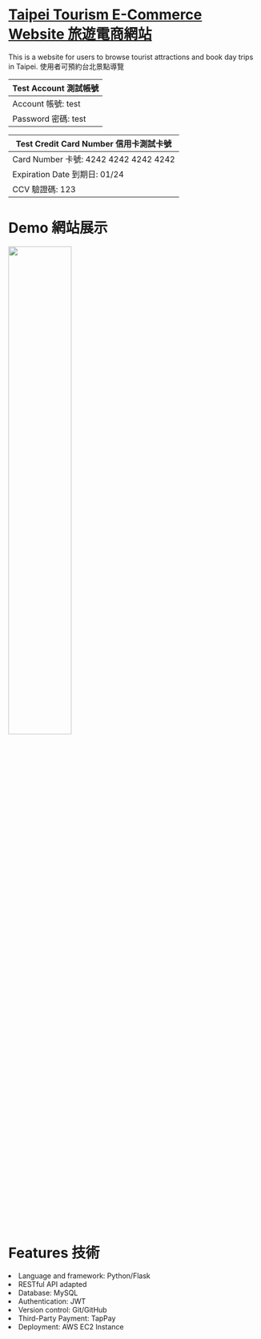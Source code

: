 <h1><a href="http://54.248.109.239:3000/">Taipei Tourism E-Commerce Website 旅遊電商網站</a></h1>
<p>This is a website for users to browse tourist attractions and book day trips in Taipei. 使用者可預約台北景點導覽</p>

| Test Account 測試帳號 |
|---------------------|
| Account 帳號: test  |
| Password 密碼: test |

| Test Credit Card Number 信用卡測試卡號 |
|------------------------------------|
| Card Number 卡號: 4242 4242 4242 4242 |
| Expiration Date 到期日: 01/24        |
| CCV 驗證碼: 123                     |


<h1>Demo 網站展示</h1>
<img src="https://github.com/vivian-wj-lin/Images/blob/main/taipeiDayTripDemo.gif" width="50%" height="50%">
<a href="https://github.com/vivian-wj-lin/Images/blob/main/taipeiDayTripDemo.gif"></a>

<h1>Features 技術</h1>
<li>Language and framework: Python/Flask</li>
<li>RESTful API adapted</li>
<li>Database: MySQL</li>
<li>Authentication: JWT</li>
<li>Version control: Git/GitHub</li>
<li>Third-Party Payment: TapPay</li>
<li>Deployment: AWS EC2 Instance</li>
